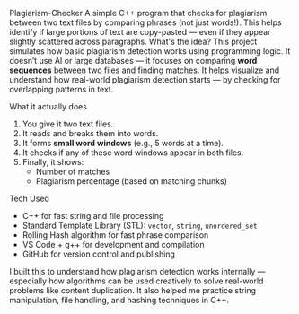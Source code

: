 Plagiarism-Checker
A simple C++ program that checks for plagiarism between two text files by comparing phrases (not just words!). This helps identify if large portions of text are copy-pasted — even if they appear slightly scattered across paragraphs.
What's the idea?
This project simulates how basic plagiarism detection works using programming logic. It doesn’t use AI or large databases — it focuses on comparing **word sequences** between two files and finding matches.
It helps visualize and understand how real-world plagiarism detection starts — by checking for overlapping patterns in text.

What it actually does
1. You give it two text files.
2. It reads and breaks them into words.
3. It forms **small word windows** (e.g., 5 words at a time).
4. It checks if any of these word windows appear in both files.
5. Finally, it shows:
   - Number of matches
   - Plagiarism percentage (based on matching chunks)

Tech Used
- C++ for fast string and file processing
- Standard Template Library (STL): `vector`, `string`, `unordered_set`
- Rolling Hash algorithm for fast phrase comparison
- VS Code + g++ for development and compilation
- GitHub for version control and publishing
  
I built this to understand how plagiarism detection works internally — especially how algorithms can be used creatively to solve real-world problems like content duplication. It also helped me practice string manipulation, file handling, and hashing techniques in C++.

 
